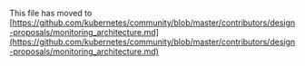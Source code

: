 This file has moved to [https://github.com/kubernetes/community/blob/master/contributors/design-proposals/monitoring_architecture.md](https://github.com/kubernetes/community/blob/master/contributors/design-proposals/monitoring_architecture.md)
